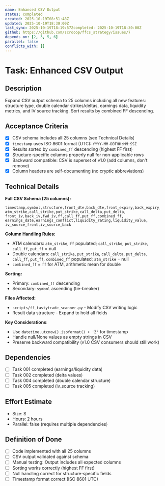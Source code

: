 ```yaml
---
name: Enhanced CSV Output
status: completed
created: 2025-10-19T08:51:48Z
updated: 2025-10-19T18:30:00Z
last_sync: 2025-10-19T18:19:57Zcompleted: 2025-10-19T18:30:00Z
github: https://github.com/scrooop/ffcs_strategy/issues/7
depends_on: [2, 3, 5, 6]
parallel: false
conflicts_with: []
---
```


# Task: Enhanced CSV Output

## Description
Expand CSV output schema to 25 columns including all new features: structure type, double calendar strikes/deltas, earnings data, liquidity metrics, and IV source tracking. Sort results by combined FF descending.

## Acceptance Criteria
- [x] CSV schema includes all 25 columns (see Technical Details)
- [x] `timestamp` uses ISO 8601 format (UTC): `YYYY-MM-DDTHH:MM:SSZ`
- [x] Results sorted by `combined_ff` descending (highest FF first)
- [x] Structure-specific columns properly null for non-applicable rows
- [x] Backward compatible: CSV is superset of v1.0 (add columns, don't remove)
- [x] Column headers are self-documenting (no cryptic abbreviations)

## Technical Details

**Full CSV Schema (25 columns):**
```csv
timestamp,symbol,structure,front_dte,back_dte,front_expiry,back_expiry,spot_price,
atm_strike,call_strike,put_strike,call_delta,put_delta,
front_iv,back_iv,fwd_iv,ff,call_ff,put_ff,combined_ff,
earnings_date,earnings_conflict,liquidity_rating,liquidity_value,
iv_source_front,iv_source_back
```

**Column Handling Rules:**
- ATM calendars: `atm_strike`, `ff` populated; `call_strike`, `put_strike`, `call_ff`, `put_ff` = null
- Double calendars: `call_strike`, `put_strike`, `call_delta`, `put_delta`, `call_ff`, `put_ff`, `combined_ff` populated; `atm_strike` = null
- `combined_ff` = `ff` for ATM, arithmetic mean for double

**Sorting:**
- Primary: `combined_ff` descending
- Secondary: `symbol` ascending (tie-breaker)

**Files Affected:**
- `scripts/ff_tastytrade_scanner.py` - Modify CSV writing logic
- Result data structure - Expand to hold all fields

**Key Considerations:**
- Use `datetime.utcnow().isoformat() + 'Z'` for timestamp
- Handle null/None values as empty strings in CSV
- Preserve backward compatibility (v1.0 CSV consumers should still work)

## Dependencies
- [ ] Task 001 completed (earnings/liquidity data)
- [ ] Task 002 completed (delta values)
- [ ] Task 004 completed (double calendar structure)
- [ ] Task 005 completed (iv_source tracking)

## Effort Estimate
- Size: S
- Hours: 2 hours
- Parallel: false (requires multiple dependencies)

## Definition of Done
- [ ] Code implemented with all 25 columns
- [ ] CSV output validated against schema
- [ ] Manual testing: Output includes all expected columns
- [ ] Sorting works correctly (highest FF first)
- [ ] Null handling correct for structure-specific fields
- [ ] Timestamp format correct (ISO 8601 UTC)
